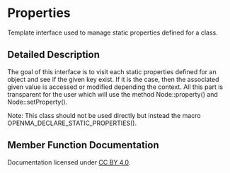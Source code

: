 Properties
==========

Template interface used to manage static properties defined for a class.

Detailed Description
--------------------

The goal of this interface is to visit each static properties defined for an object and see if the given key exist. If it is the case, then the associated given value is accessed or modified depending the context. All this part is transparent for the user which will use the method Node::property() and Node::setProperty().

Note: This class should not be used directly but instead the macro OPENMA\_DECLARE\_STATIC\_PROPERTIES().

Member Function Documentation
-----------------------------

Documentation licensed under [CC BY 4.0](https://creativecommons.org/licenses/by/4.0/).


